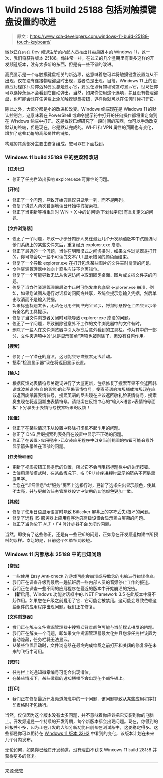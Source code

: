 # Windows 11 build 25188 包括对触摸键盘设置的改进

> 原文：<https://www.xda-developers.com/windows-11-build-25188-touch-keyboard/>

微软正在向在 Dev 频道注册的内部人员推出其每周版本的 Windows 11，这一次，我们将获得版本 25188。像往常一样，在过去的几个星期里有很多这样的开发频道版本，没有太多新的东西，但是有一些不错的改进。

高亮显示是一个与触摸键盘相关的新选项，这意味着您可以将触摸键盘设置为从不出现，仅在没有连接物理键盘时出现，或者总是出现。目前，Windows 11 上的设置应用程序只给你选择要么总是显示它，要么在没有物理键盘时显示它，但现在你可以选择永远不会看到它自动弹出。当然，如果你使用这个选项，并且没有物理键盘，你可能会想在任务栏上添加触摸键盘按钮，这样你就可以在任何时候打开它。

除此之外，大部分都是小的改进和改变。Windows 终端现在是 Windows 11 的默认控制台，这意味着在 PowerShell 或命令提示符中打开的任何操作都将重定向到在 Windows 终端中打开。这是微软已经研究了一段时间的东西，你可以手动改变默认的终端，但是现在，它是默认完成的。WI-Fi 和 VPN 属性的页面也有变化，增加了这些功能的高级属性的链接。

构建的其余部分主要由修复组成，您可以在下面找到。

### Windows 11 build 25188 中的更改和改进

**【任务栏】**

*   修正了任务栏溢出影响 explorer.exe 可靠性的问题。

**【开始】**

*   修正了一个问题，导致开始的建议只显示一列，而不是两列。
*   修复了讲述人两次错误地读出开始中的搜索框。
*   修正了当更新等待重启时 WIN + X 中的访问键(下划线字母)有重复定义的问题。

**【文件浏览器】**

*   修正了一个问题，导致一小部分内部人员在最近几个开发频道版本中试图访问他们系统上的某些文件夹后，重复经历 explorer.exe 崩溃。
*   修正了最近的一个问题，当你在明暗模式之间切换时，如果文件浏览器是打开的，你可能会以一些不可读的文本/ UI 显示错误的颜色而结束。
*   修复了一个导致 explorer.exe 在打开包含某些图片的文件夹时崩溃的问题。
*   文件资源管理器中的向上箭头应该不会再错位。
*   修复了一个可能导致无法从快速访问中取消固定桌面、图片或文档文件夹的问题。
*   修复了当文件资源管理器启动中止时可能发生的底层 explorer.exe 崩溃，例如，如果您试图从运行对话框访问网络共享，系统会提示您输入凭据，然后单击取消而不是输入凭据。
*   如果标签标题太长，无法在可用空间中完全显示，将鼠标悬停在上面会显示带有全名的工具提示。
*   修复了当文件浏览器关闭时可能导致 explorer.exe 崩溃的问题。
*   修正了一个问题，导致删除键意外不工作的文件浏览器中的文件有时。
*   删除了一些人在文件浏览器中引入标签后意外看到的工具栏。作为其中的一部分，文件夹选项中的“总是显示菜单”选项也被删除了，但没有任何作用。

**【搜索】**

*   修复了一个潜在的崩溃，这可能会导致搜索无法启动。
*   搜索“检测显示器”现在将返回显示设置。

**【输入】**

*   根据反馈对表情符号关键词进行了大量更新，包括修复了搜索苹果不会返回韩语或波兰语(各自的语言)的红苹果表情符号，搜索英语的垃圾桶或垃圾现在应该返回废纸篓表情符号，搜索英语的罗杰现在应该返回敬礼脸表情符号，搜索臭虫现在将返回瓢虫表情符号。请继续在反馈中心的“输入&语言>表情符号面板”下分享关于表情符号搜索结果的反馈！

**【设置】**

*   修正了在某些情况下从设置中移除打印机不起作用的问题。
*   修正了 DNS 后缀搜索列表条目在设置中显示不正确的问题。
*   修正了在设置>应用程序>已安装应用程序中改变当前视图的按钮可能会意外显示箭头覆盖在顶部的问题。

**【任务管理器】**

*   更新了视图按钮工具提示的位置，所以它不会再阻挡标题栏中的关闭按钮。
*   当使用黑暗模式时，在某些情况下，按 CPU 排序进程时显示的箭头不再是黑底黑字。
*   当您在“详细信息”或“服务”页面上选择行时，更新了选择突出显示颜色，使其不太亮，并与更新的任务管理器设计中使用的其他颜色更加一致。

**【其他】**

*   修复了使用日语显示语言时导致 Bitlocker 屏幕上的字符丢失/损坏的问题。
*   修复了远程 IIS 服务器上应用程序池的高级设置会显示空白屏幕的问题。
*   修正了当你按下 ALT + F4 时计步器不会关闭的问题。

当然，即使有了这些修正，还是有一些已知的问题，正如您在开发频道构建中所预料的那样。幸运的是，目前这个名单相对较短。

### Windows 11 内部版本 25188 中的已知问题

**【常规】**

*   一些使用 Easy Anti-check 的游戏可能会崩溃或导致您的电脑进行错误检查。
*   我们正在调查升级到最后一趟航班后一些内部人员的音频停止工作的报道。
*   我们正在调查一些不同的应用程序在最近的版本中开始崩溃的报告。
*   【**新**启用。Windows 功能对话框中的. NET Framework 3.5 在此版本中将不起作用。如果您在升级之前启用了它，它可能会被禁用。这可能会导致依赖这些组件的应用程序出现问题。我们正在修复。

**【文件浏览器】**

*   我们正在解决文件资源管理器中搜索框背景颜色可能与当前模式相反的问题。
*   我们正在解决一个问题，即如果文件资源管理器最大化并且您将任务栏设置为自动隐藏，任务栏将无法显示。
*   从某些位置启动时，文件浏览器在最终完成绘图之前打开和关闭的修复将在未来的飞行中可用。

**【微件】**

*   任务栏上的通知徽章编号可能会出现错位。
*   在某些情况下，某些徽章的通知横幅不会出现在小部件板上。

**【打印】**

*   我们正在修复最近开发频道航班中的一个问题，该问题导致从某些应用程序打印表格时不包括行。

当然，仅仅因为这个版本没有太多问题，并不意味着你应该把它安装到你的电脑上。开发频道是一个持续的开发周期，每个新版本都会出现问题。现在，你得到的回报并不多，因为正在开发的大部分新功能目前都在测试版中，这要稳定得多。这些都是你可以期待在 [Windows 11 版本 22H2](https://www.xda-developers.com/windows-11-22h2/) 中看到的变化，该版本计划在未来几个月内发布。

无论如何，如果你已经在开发频道，没有理由不获取 Windows 11 build 28188 并获得更多的修复。

* * *

来源:[微软](https://blogs.windows.com/windows-insider/2022/08/24/announcing-windows-11-insider-preview-build-25188/)